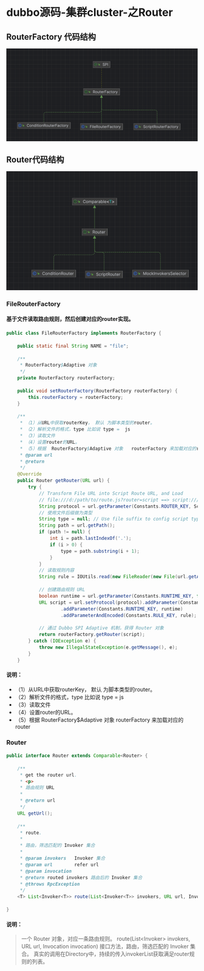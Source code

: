 # dubbo源码-集群cluster-之Router



## RouterFactory 代码结构

![router-factory](media/17249329984306/router-factory.png)


## Router代码结构


![router](media/17249329984306/router.png)




### FileRouterFactory

#### 基于文件读取路由规则，然后创建对应的router实现。

```java
public class FileRouterFactory implements RouterFactory {

    public static final String NAME = "file";

    /**
     * RouterFactory$Adaptive 对象
     */
    private RouterFactory routerFactory;

    public void setRouterFactory(RouterFactory routerFactory) {
        this.routerFactory = routerFactory;
    }

    /**
     * （1）从URL中获取routerKey， 默认 为脚本类型的router。
     * （2）解析文件的格式，type 比如说 type =  js
     * （3）读取文件
     * （4）设置router的URL。
     * （5）根据  RouterFactory$Adaptive 对象   routerFactory 来加载对应的router
     * @param url 
     * @return
     */
    @Override
    public Router getRouter(URL url) {
        try {
            // Transform File URL into Script Route URL, and Load
            // file:///d:/path/to/route.js?router=script ==> script:///d:/path/to/route.js?type=js&rule=<file-content>
            String protocol = url.getParameter(Constants.ROUTER_KEY, ScriptRouterFactory.NAME); // Replace original protocol (maybe 'file') with 'script'
            // 使用文件后缀做为类型
            String type = null; // Use file suffix to config script type, e.g., js, groovy ...
            String path = url.getPath();
            if (path != null) {
                int i = path.lastIndexOf('.');
                if (i > 0) {
                    type = path.substring(i + 1);
                }
            }
            // 读取规则内容
            String rule = IOUtils.read(new FileReader(new File(url.getAbsolutePath())));

            // 创建路由规则 URL
            boolean runtime = url.getParameter(Constants.RUNTIME_KEY, false);
            URL script = url.setProtocol(protocol).addParameter(Constants.TYPE_KEY, type)
                    .addParameter(Constants.RUNTIME_KEY, runtime)
                    .addParameterAndEncoded(Constants.RULE_KEY, rule);

            // 通过 Dubbo SPI Adaptive 机制，获得 Router 对象
            return routerFactory.getRouter(script);
        } catch (IOException e) {
            throw new IllegalStateException(e.getMessage(), e);
        }
    }

```

#### 说明：
 * （1）从URL中获取routerKey， 默认 为脚本类型的router。
 * （2）解析文件的格式，type 比如说 type =  js
 * （3）读取文件
 * （4）设置router的URL。
 * （5）根据  RouterFactory$Adaptive 对象   routerFactory 来加载对应的router


### Router
```java
public interface Router extends Comparable<Router> {

    /**
     * get the router url.
     * <p>
     * 路由规则 URL
     *
     * @return url
     */
    URL getUrl();

    /**
     * route.
     *
     * 路由，筛选匹配的 Invoker 集合
     *
     * @param invokers   Invoker 集合
     * @param url        refer url
     * @param invocation
     * @return routed invokers 路由后的 Invoker 集合
     * @throws RpcException
     */
    <T> List<Invoker<T>> route(List<Invoker<T>> invokers, URL url, Invocation invocation) throws RpcException;

}

```
#### 说明：
> 一个 Router 对象，对应一条路由规则。
> route(List<Invoker<T>> invokers, URL url, Invocation invocation) 接口方法，路由，筛选匹配的 Invoker 集合。 真实的调用在Directory中，持续的传入invokerList获取满足router规则的列表。


